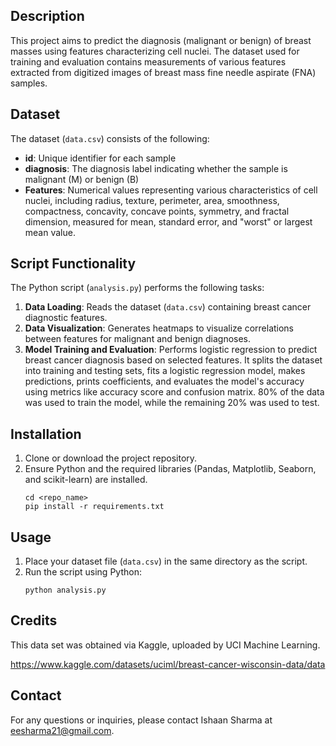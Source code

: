 ## Description
This project aims to predict the diagnosis (malignant or benign) of breast masses using features characterizing cell nuclei. The dataset used for training and evaluation contains measurements of various features extracted from digitized images of breast mass fine needle aspirate (FNA) samples.

## Dataset
The dataset (`data.csv`) consists of the following:
- **id**: Unique identifier for each sample
- **diagnosis**: The diagnosis label indicating whether the sample is malignant (M) or benign (B)
- **Features**: Numerical values representing various characteristics of cell nuclei, including radius, texture, perimeter, area, smoothness, compactness, concavity, concave points, symmetry, and fractal dimension, measured for mean, standard error, and "worst" or largest mean value.

## Script Functionality
The Python script (`analysis.py`) performs the following tasks:
1. **Data Loading**: Reads the dataset (`data.csv`) containing breast cancer diagnostic features.
2. **Data Visualization**: Generates heatmaps to visualize correlations between features for malignant and benign diagnoses.
3. **Model Training and Evaluation**: Performs logistic regression to predict breast cancer diagnosis based on selected features. It splits the dataset into training and testing sets, fits a logistic regression model, makes predictions, prints coefficients, and evaluates the model's accuracy using metrics like accuracy score and confusion matrix. 80% of the data was used to train the model, while the remaining 20% was used to test.

## Installation
1. Clone or download the project repository.
2. Ensure Python and the required libraries (Pandas, Matplotlib, Seaborn, and scikit-learn) are installed.
   ```
   cd <repo_name>
   pip install -r requirements.txt
   ```

## Usage
1. Place your dataset file (`data.csv`) in the same directory as the script.
2. Run the script using Python:
   ```
   python analysis.py
   ```

## Credits
This data set was obtained via Kaggle, uploaded by UCI Machine Learning.

https://www.kaggle.com/datasets/uciml/breast-cancer-wisconsin-data/data

## Contact
For any questions or inquiries, please contact Ishaan Sharma at eesharma21@gmail.com.
